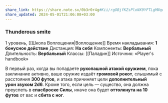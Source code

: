 ```yaml
---
share_link: https://share.note.sx/0b3r0r4g#Kii/rgOBjfKZsPloNX9YFTLgMNqo6DH1evVphNYojMo
share_updated: 2024-05-01T21:06:08+03:00
---
```

### Thunderous smite
1 уровень, [[Школа Воплощения|Воплощение]]
Время накладывания: **1 бонусное действие**
Дистанция: **На себя**
Компоненты: **Вербальный**
Длительность: **Вербальный**
Классы: [[Паладин]]
Источник: «Player's handbook»

В первый раз, когда вы попадаете **рукопашной атакой оружием**, пока заклинание активно, ваше оружие издаёт **громовой рокот**, слышимый с расстояния **300 футов**, и атака причиняет цели **дополнительный урон звуком 2d6**. Кроме того, если цель — существо, она должна преуспеть в **спасброске Силы**, иначе она будет **оттолкнута на 10 футов** от вас и **сбита с ног**.